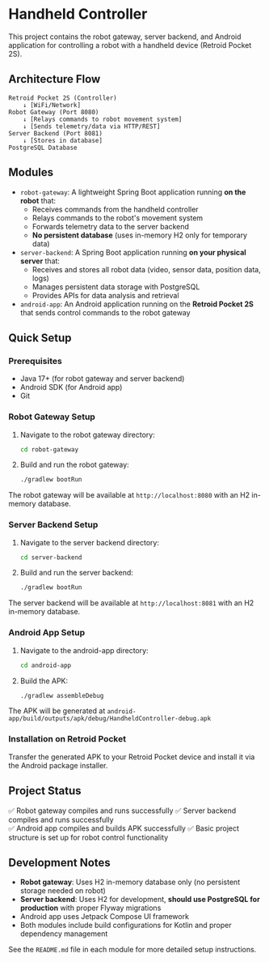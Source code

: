 # Handheld Controller

This project contains the robot gateway, server backend, and Android application for controlling a robot with a handheld device (Retroid Pocket 2S).

## Architecture Flow

```
Retroid Pocket 2S (Controller) 
    ↓ [WiFi/Network]
Robot Gateway (Port 8080) 
    ↓ [Relays commands to robot movement system]
    ↓ [Sends telemetry/data via HTTP/REST]
Server Backend (Port 8081)
    ↓ [Stores in database]
PostgreSQL Database
```

## Modules

- `robot-gateway`: A lightweight Spring Boot application running **on the robot** that:
  - Receives commands from the handheld controller
  - Relays commands to the robot's movement system  
  - Forwards telemetry data to the server backend
  - **No persistent database** (uses in-memory H2 only for temporary data)
- `server-backend`: A Spring Boot application running **on your physical server** that:
  - Receives and stores all robot data (video, sensor data, position data, logs)
  - Manages persistent data storage with PostgreSQL
  - Provides APIs for data analysis and retrieval
- `android-app`: An Android application running on the **Retroid Pocket 2S** that sends control commands to the robot gateway

## Quick Setup

### Prerequisites

- Java 17+ (for robot gateway and server backend)
- Android SDK (for Android app)
- Git

### Robot Gateway Setup

1. Navigate to the robot gateway directory:
   ```bash
   cd robot-gateway
   ```

2. Build and run the robot gateway:
   ```bash
   ./gradlew bootRun
   ```

The robot gateway will be available at `http://localhost:8080` with an H2 in-memory database.

### Server Backend Setup

1. Navigate to the server backend directory:
   ```bash
   cd server-backend
   ```

2. Build and run the server backend:
   ```bash
   ./gradlew bootRun
   ```

The server backend will be available at `http://localhost:8081` with an H2 in-memory database.

### Android App Setup

1. Navigate to the android-app directory:
   ```bash
   cd android-app
   ```

2. Build the APK:
   ```bash
   ./gradlew assembleDebug
   ```

The APK will be generated at `android-app/build/outputs/apk/debug/HandheldController-debug.apk`

### Installation on Retroid Pocket

Transfer the generated APK to your Retroid Pocket device and install it via the Android package installer.

## Project Status

✅ Robot gateway compiles and runs successfully
✅ Server backend compiles and runs successfully  
✅ Android app compiles and builds APK successfully
✅ Basic project structure is set up for robot control functionality

## Development Notes

- **Robot gateway**: Uses H2 in-memory database only (no persistent storage needed on robot)
- **Server backend**: Uses H2 for development, **should use PostgreSQL for production** with proper Flyway migrations
- Android app uses Jetpack Compose UI framework
- Both modules include build configurations for Kotlin and proper dependency management

See the `README.md` file in each module for more detailed setup instructions.
